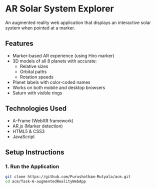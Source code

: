 # AR Solar System Explorer 

An augmented reality web application that displays an interactive solar system when pointed at a marker.

## Features
- Marker-based AR experience (using Hiro marker)
- 3D models of all 8 planets with accurate:
  - Relative sizes
  - Orbital paths
  - Rotation speeds
- Planet labels with color-coded names
- Works on both mobile and desktop browsers
- Saturn with visible rings

## Technologies Used
- A-Frame (WebXR framework)
- AR.js (Marker detection)
- HTML5 & CSS3
- JavaScript

## Setup Instructions

### 1. Run the Application
```bash
git clone https://github.com/Purushotham-Mutyala/acm.git
cd acm/Task-6-augmentedRealityWebApp 

